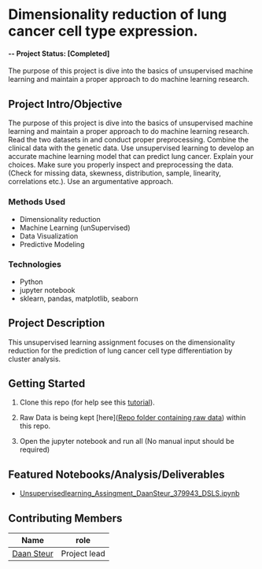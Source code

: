 
# Dimensionality reduction of lung cancer cell type expression.


#### -- Project Status: [Completed]
The purpose of this project is dive into the basics of unsupervised machine learning and maintain a proper approach to do machine learning research. 
## Project Intro/Objective
The purpose of this project is dive into the basics of unsupervised machine learning and maintain a proper approach to do machine learning research. 
Read the two datasets in and conduct proper preprocessing. Combine the clinical data with the genetic data. Use unsupervised learning to develop an accurate machine learning model that can predict lung cancer. Explain your choices. Make sure you properly inspect and preprocessing the data. (Check for missing data, skewness, distribution, sample, linearity, correlations etc.). Use an argumentative approach. 

### Methods Used
* Dimensionality reduction
* Machine Learning (unSupervised)
* Data Visualization
* Predictive Modeling

### Technologies
* Python
* jupyter notebook
* sklearn, pandas, matplotlib, seaborn


## Project Description
This unsupervised learning assignment focuses on the dimensionality reduction for the prediction of lung cancer cell type differentiation by cluster analysis.

## Getting Started

1. Clone this repo (for help see this [tutorial](https://help.github.com/articles/cloning-a-repository/)).
2. Raw Data is being kept [here]([Repo folder containing raw data](https://github.com/DaLuSt/DSLS-DS3-Machine-learning/tree/main/Unsupervised-learning/data)) within this repo.
    
5. Open the jupyter notebook and run all (No manual input should be required)

## Featured Notebooks/Analysis/Deliverables
* [Unsupervisedlearning_Assingment_DaanSteur_379943_DSLS.ipynb](https://github.com/DaLuSt/DSLS-DS3-Machine-learning/blob/main/Unsupervised-learning/Unsupervised_Assingment_DaanSteur_379943_DSLS.ipynb)


## Contributing Members

|Name     |   role  | 
|---------|-----------------|
|[Daan Steur](https://github.com/DaLuSt])|    Project lead   |